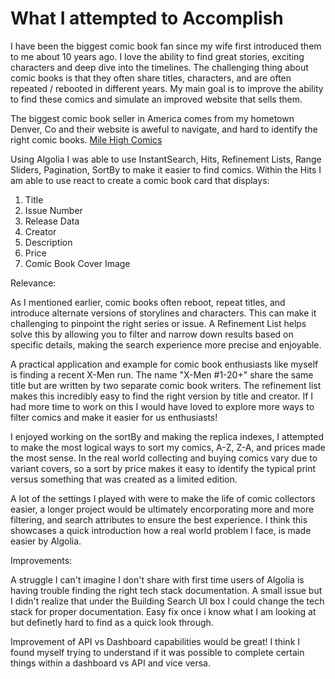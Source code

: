 # What I attempted to Accomplish

I have been the biggest comic book fan since my wife first introduced them to me about 10 years ago. I love the ability to find great stories, exciting characters and deep dive into the timelines. The challenging thing about comic books is that they often share titles, characters, and are often repeated / rebooted in different years. My main goal is to improve the ability to find these comics and simulate an improved website that sells them.

The biggest comic book seller in America comes from my hometown Denver, Co and their website is aweful to navigate, and hard to identify the right comic books. [Mile High Comics](https://www.milehighcomics.com)

Using Algolia I was able to use InstantSearch, Hits, Refinement Lists, Range Sliders, Pagination, SortBy to make it easier to find comics. Within the Hits I am able to use react to create a comic book card that displays:
1. Title
2. Issue Number
3. Release Data
4. Creator
5. Description
6. Price
7. Comic Book Cover Image

Relevance:

As I mentioned earlier, comic books often reboot, repeat titles, and introduce alternate versions of storylines and characters. This can make it challenging to pinpoint the right series or issue. A Refinement List helps solve this by allowing you to filter and narrow down results based on specific details, making the search experience more precise and enjoyable.

A practical application and example for comic book enthusiasts like myself is finding a recent X-Men run. The name "X-Men #1-20+" share the same title but are written by two separate comic book writers. The refinement list makes this incredibly easy to find the right version by title and creator. If I had more time to work on this I would have loved to explore more ways to filter comics and make it easier for us enthusiasts!


I enjoyed working on the sortBy and making the replica indexes, I attempted to make the most logical ways to sort my comics, A-Z, Z-A, and prices made the most sense. In the real world collecting and buying comics vary due to variant covers, so a sort by price makes it easy to identify the typical print versus something that was created as a limited edition.

A lot of the settings I played with were to make the life of comic collectors easier, a longer project would be ultimately encorporating more and more filtering, and search attributes to ensure the best experience. I think this showcases a quick introduction how a real world problem I face, is made easier by Algolia.

Improvements:

 A struggle I can't imagine I don't share with first time users of Algolia is having trouble finding the right tech stack documentation. A small issue but I didn't realize that under the Building Search UI box I could change the tech stack for proper documentation. Easy fix once i know what I am looking at but definetly hard to find as a quick look through.

Improvement of API vs Dashboard capabilities would be great! I think I found myself trying to understand if it was possible to complete certain things within a dashboard vs API and vice versa.